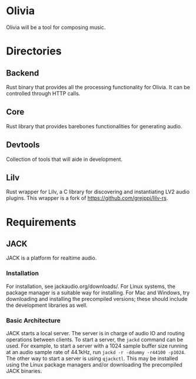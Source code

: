# Olivia

Olivia will be a tool for composing music.

# Directories

## Backend

Rust binary that provides all the processing functionality for Olivia. It can
be controlled through HTTP calls.

## Core

Rust library that provides barebones functionalities for generating audio.

## Devtools

Collection of tools that will aide in development.

## Lilv

Rust wrapper for Lilv, a C library for discovering and instantiating LV2 audio
plugins. This wrapper is a fork of https://github.com/grejppi/lilv-rs.

# Requirements

## JACK

JACK is a platform for realtime audio.

### Installation
For installation, see jackaudio.org/downloads/. For Linux systems, the package
manager is a suitable way for installing. For Mac and Windows, try downloading
and installing the precompiled versions; these should include the development
libraries as well.

### Basic Architecture

JACK starts a local server. The server is in charge of audio IO and routing
operations between clients. To start a server, the `jackd` command can be used.
For example, to start a server with a 1024 sample buffer size running at an
audio sample rate of 44.1kHz, run `jackd -r -ddummy -r44100 -p1024`. The other
way to start a server is using `qjackctl`. This may be installed using the
Linux package managers and/or downloading the precompiled JACK binaries.
